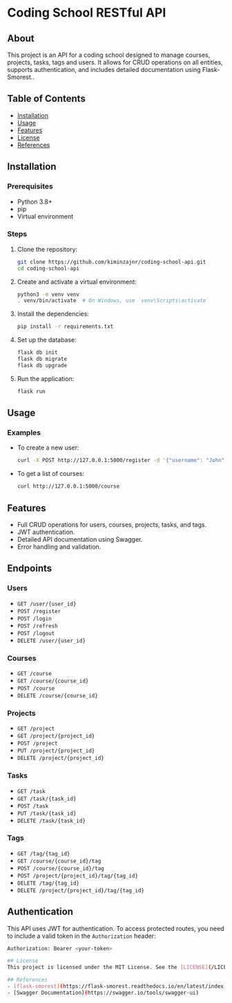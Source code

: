 # Coding School RESTful API

## About
This project is an API for a coding school designed to manage courses, projects, tasks, tags and  users. It allows for CRUD operations on all entities, supports authentication, and includes detailed documentation using Flask-Smorest..

## Table of Contents
- [Installation](#installation)
- [Usage](#usage)
- [Features](#features)
- [License](#license)
- [References](#references)

## Installation
### Prerequisites
- Python 3.8+
- pip
- Virtual environment

### Steps
1. Clone the repository:
    ```bash
    git clone https://github.com/kiminzajnr/coding-school-api.git
    cd coding-school-api
    ```

2. Create and activate a virtual environment:
    ```bash
    python3 -m venv venv
    . venv/bin/activate  # On Windows, use `venv\Scripts\activate`
    ```

3. Install the dependencies:
    ```bash
    pip install -r requirements.txt
    ```

4. Set up the database:
    ```bash
    flask db init
    flask db migrate
    flask db upgrade
    ```

5. Run the application:
    ```bash
    flask run
    ```

## Usage
### Examples
- To create a new user:
    ```bash
    curl -X POST http://127.0.0.1:5000/register -d '{"username": "John", "password": "1234", "email": "john@example.com"}' -H "Content-Type: application/json"
    ```

- To get a list of courses:
    ```bash
    curl http://127.0.0.1:5000/course
    ```

## Features
- Full CRUD operations for users, courses, projects, tasks, and tags.
- JWT authentication.
- Detailed API documentation using Swagger.
- Error handling and validation.

## Endpoints
### Users
- `GET /user/{user_id}`
- `POST /register`
- `POST /login`
- `POST /refresh`
- `POST /logout`
- `DELETE /user/{user_id}`

### Courses
- `GET /course`
- `GET /course/{course_id}`
- `POST /course`
- `DELETE /course/{course_id}`

### Projects
- `GET /project`
- `GET /project/{project_id}`
- `POST /project`
- `PUT /project/{project_id}`
- `DELETE /project/{project_id}`

### Tasks
- `GET /task`
- `GET /task/{task_id}`
- `POST /task`
- `PUT /task/{task_id}`
- `DELETE /task/{task_id}`

### Tags
- `GET /tag/{tag_id}`
- `GET /course/{course_id}/tag`
- `POST /course/{course_id}/tag`
- `POST /project/{project_id}/tag/{tag_id}`
- `DELETE /tag/{tag_id}`
- `DELETE /project/{project_id}/tag/{tag_id}`

## Authentication
This API uses JWT for authentication. To access protected routes, you need to include a valid token in the `Authorization` header:
```bash
Authorization: Bearer <your-token>

## License
This project is licensed under the MIT License. See the [LICENSE](/LICENSE) file for details.

## References
- [flask-smorest](https://flask-smorest.readthedocs.io/en/latest/index.html)
- [Swagger Documentation](https://swagger.io/tools/swagger-ui)
